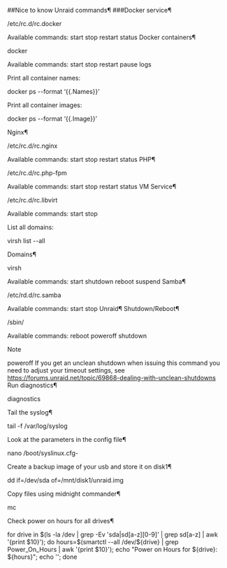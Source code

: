 ##Nice to know Unraid commands¶
###Docker service¶

/etc/rc.d/rc.docker <command>

Available commands: start stop restart status
Docker containers¶

docker <command> <containername>

Available commands: start stop restart pause logs

Print all container names:

docker ps --format ‘{{.Names}}’

Print all container images:

docker ps --format ‘{{.Image}}’

Nginx¶

/etc/rc.d/rc.nginx <command>

Available commands: start stop restart status
PHP¶

/etc/rc.d/rc.php-fpm <command>

Available commands: start stop restart status
VM Service¶

/etc/rc.d/rc.libvirt <command>

Available commands: start stop

List all domains:

virsh list --all

Domains¶

virsh <command> <domain>

Available commands: start shutdown reboot suspend
Samba¶

/etc/rd.d/rc.samba <command>

Available commands: start stop
Unraid¶
Shutdown/Reboot¶

/sbin/<command>

Available commands: reboot poweroff shutdown

Note

poweroff If you get an unclean shutdown when issuing this command you need to adjust your timeout settings, see https://forums.unraid.net/topic/69868-dealing-with-unclean-shutdowns
Run diagnostics¶

diagnostics

Tail the syslog¶

tail -f /var/log/syslog

Look at the parameters in the config file¶

nano /boot/syslinux.cfg-

Create a backup image of your usb and store it on disk1¶

dd if=/dev/sda of=/mnt/disk1/unraid.img

Copy files using midnight commander¶

mc

Check power on hours for all drives¶

for drive in $(ls -la /dev | grep -Ev 'sda|sd[a-z][0-9]' | grep sd[a-z] | awk '{print $10}'); do hours=$(smartctl --all /dev/${drive} | grep Power_On_Hours | awk '{print $10}'); echo "Power on Hours for ${drive}: ${hours}"; echo ''; done

